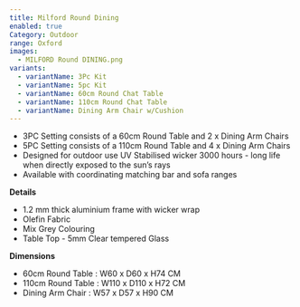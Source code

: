 ```yaml
---
title: Milford Round Dining
enabled: true
Category: Outdoor
range: Oxford
images:
  - MILFORD Round DINING.png
variants:
  - variantName: 3Pc Kit
  - variantName: 5pc Kit
  - variantName: 60cm Round Chat Table
  - variantName: 110cm Round Chat Table
  - variantName: Dining Arm Chair w/Cushion
---
```

* 3PC Setting consists of a 60cm Round Table and 2 x Dining Arm Chairs
* 5PC Setting consists of a 110cm Round Table and 4 x Dining Arm Chairs
* Designed for outdoor use UV Stabilised wicker 3000 hours  - long life when directly exposed to the sun’s rays
* Available with coordinating matching bar and sofa ranges

**Details**
* 1.2 mm thick aluminium frame with wicker wrap
* Olefin Fabric
* Mix Grey Colouring
* Table Top - 5mm Clear tempered Glass


**Dimensions**
* 60cm Round Table : W60 x D60 x H74 CM
* 110cm Round Table : W110 x D110 x H72 CM
* Dining Arm Chair : W57 x D57 x H90 CM